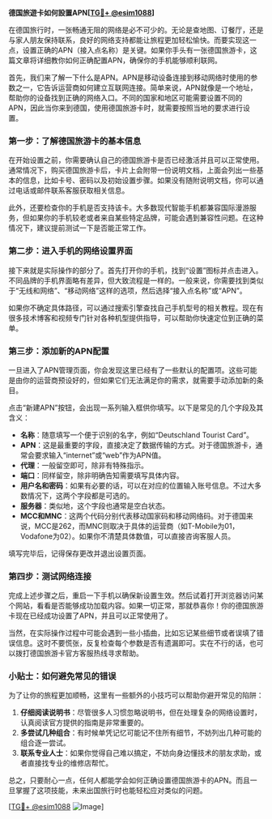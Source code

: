 **德国旅遊卡如何設置APN[[TG💪+ @esim1088](https://t.me/s/esim1088)]**

在德国旅行时，一张畅通无阻的网络是必不可少的。无论是查地图、订餐厅，还是与家人朋友保持联系，良好的网络支持都能让旅程更加轻松愉快。而要实现这一点，设置正确的APN（接入点名称）是关键。如果你手头有一张德国旅游卡，这篇文章将详细教你如何正确配置APN，确保你的手机能够顺利联网。

首先，我们来了解一下什么是APN。APN是移动设备连接到移动网络时使用的参数之一，它告诉运营商如何建立互联网连接。简单来说，APN就像是一个地址，帮助你的设备找到正确的网络入口。不同的国家和地区可能需要设置不同的APN，因此当你来到德国，使用德国旅游卡时，就需要按照当地的要求进行设置。

### **第一步：了解德国旅游卡的基本信息**

在开始设置之前，你需要确认自己的德国旅游卡是否已经激活并且可以正常使用。通常情况下，购买德国旅游卡后，卡片上会附带一份说明文档，上面会列出一些基本的信息，比如卡号、密码以及初始设置步骤。如果没有随附说明文档，你可以通过电话或邮件联系客服获取相关信息。

此外，还要检查你的手机是否支持该卡。大多数现代智能手机都兼容国际漫游服务，但如果你的手机较老或者来自某些特定品牌，可能会遇到兼容性问题。在这种情况下，建议提前测试一下是否能正常工作。

### **第二步：进入手机的网络设置界面**

接下来就是实际操作的部分了。首先打开你的手机，找到“设置”图标并点击进入。不同品牌的手机界面略有差异，但大致流程是一样的。一般来说，你需要找到类似于“无线和网络”、“移动网络”这样的选项，然后选择“接入点名称”或“APN”。

如果你不确定具体路径，可以通过搜索引擎查找自己手机型号的相关教程。现在有很多技术博客和视频专门针对各种机型提供指导，可以帮助你快速定位到正确的菜单。

### **第三步：添加新的APN配置**

一旦进入了APN管理页面，你会发现这里已经有了一些默认的配置项。这些可能是由你的运营商预设好的，但如果它们无法满足你的需求，就需要手动添加新的条目。

点击“新建APN”按钮，会出现一系列输入框供你填写。以下是常见的几个字段及其含义：

- **名称**：随意填写一个便于识别的名字，例如“Deutschland Tourist Card”。
- **APN**：这是最重要的字段，直接决定了数据传输的方式。对于德国旅游卡，通常会要求输入“internet”或“web”作为APN值。
- **代理**：一般留空即可，除非有特殊指示。
- **端口**：同样留空，除非明确告知需要填写具体内容。
- **用户名和密码**：如果有必要的话，可以在对应的位置输入账号信息。不过大多数情况下，这两个字段都是可选的。
- **服务器**：类似地，这个字段也通常是空白状态。
- **MCC和MNC**：这两个代码分别代表移动国家码和移动网络码。对于德国来说，MCC是262，而MNC则取决于具体的运营商（如T-Mobile为01，Vodafone为02）。如果你不清楚具体数值，可以直接咨询客服人员。

填写完毕后，记得保存更改并退出设置页面。

### **第四步：测试网络连接**

完成上述步骤之后，重启一下手机以确保新设置生效。然后试着打开浏览器访问某个网站，看看是否能够成功加载内容。如果一切正常，那就恭喜你！你的德国旅游卡现在已经成功设置了APN，并且可以正常使用了。

当然，在实际操作过程中可能会遇到一些小插曲，比如忘记某些细节或者误填了错误信息。这时不要慌张，反复检查每个参数是否有遗漏即可。实在不行的话，也可以拨打德国旅游卡官方客服热线寻求帮助。

### **小贴士：如何避免常见的错误**

为了让你的旅程更加顺畅，这里有一些额外的小技巧可以帮助你避开常见的陷阱：

1. **仔细阅读说明书**：尽管很多人习惯忽略说明书，但在处理复杂的网络设置时，认真阅读官方提供的指南是非常重要的。
2. **多尝试几种组合**：有时候单凭记忆可能记不住所有细节，不妨列出几种可能的组合逐一尝试。
3. **联系专业人士**：如果你觉得自己难以搞定，不妨向身边懂技术的朋友求助，或者直接找专业的维修店帮忙。

总之，只要耐心一点，任何人都能学会如何正确设置德国旅游卡的APN。而且一旦掌握了这项技能，未来出国旅行时也能轻松应对类似的问题。

[[TG💪+ @esim1088](https://t.me/s/esim1088) ![Image](https://i.postimg.cc/4NQfJmqS/Snipaste-2025-05-13-00-14-12.png)]